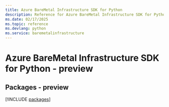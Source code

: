 ```yaml
---
title: Azure BareMetal Infrastructure SDK for Python
description: Reference for Azure BareMetal Infrastructure SDK for Python
ms.date: 02/17/2025
ms.topic: reference
ms.devlang: python
ms.service: baremetalinfrastructure
---
```

# Azure BareMetal Infrastructure SDK for Python - preview
## Packages - preview
[!INCLUDE [packages](baremetal-infrastructure-index.md)]